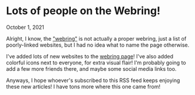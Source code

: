 # Lots of people on the Webring!
October 1, 2021

Alright, I know, the ["webring"](https://hghann.github.io/webring.html) is
not actually a proper webring, just a list of poorly-linked websites, but I had
no idea what to name the page otherwise.

I've added lots of new websites to the
[webring page](https://hghann.github.io/webring.html)! I've also added colorful
icons next to everyone, for extra visual flair! I'm probably going to add a few more
friends there, and maybe some social media links too.

Anyways, I hope whoever's subscribed to this RSS feed keeps enjoying these new
articles! I have tons more where this one came from!
